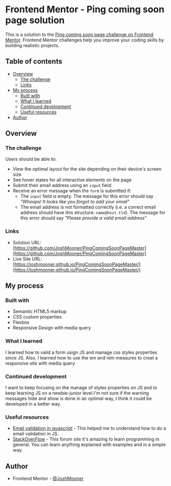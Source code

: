# Frontend Mentor - Ping coming soon page solution

This is a solution to the [Ping coming soon page challenge on Frontend Mentor](https://www.frontendmentor.io/challenges/ping-single-column-coming-soon-page-5cadd051fec04111f7b848da). Frontend Mentor challenges help you improve your coding skills by building realistic projects. 

## Table of contents

- [Overview](#overview)
  - [The challenge](#the-challenge)
  - [Links](#links)
- [My process](#my-process)
  - [Built with](#built-with)
  - [What I learned](#what-i-learned)
  - [Continued development](#continued-development)
  - [Useful resources](#useful-resources)
- [Author](#author)

## Overview

### The challenge

Users should be able to:

- View the optimal layout for the site depending on their device's screen size
- See hover states for all interactive elements on the page
- Submit their email address using an `input` field
- Receive an error message when the `form` is submitted if:
	- The `input` field is empty. The message for this error should say *"Whoops! It looks like you forgot to add your email"*
	- The email address is not formatted correctly (i.e. a correct email address should have this structure: `name@host.tld`). The message for this error should say *"Please provide a valid email address"*


### Links

- Solution URL: [https://github.com/JoshMooner/PingComingSoonPageMaster](https://github.com/JoshMooner/PingComingSoonPageMaster)
- Live Site URL: [https://joshmooner.github.io/PingComingSoonPageMaster/](https://joshmooner.github.io/PingComingSoonPageMaster/)

## My process

### Built with

- Semantic HTML5 markup
- CSS custom properties
- Flexbox
- Responsive Design with media query


### What I learned

I learned how to valid a form usign JS and manage css styles properties since JS. Also, I learned how to use the em and rem measures to creat a responsive site with media query

### Continued development

I want to keep focusing on the manage of styles properties on JS and to keep learning JS on a newbie-junior level.I'm not sure if the warning messages hide and show is done in an optimal way, I think it could be developed in a better way.

### Useful resources

- [Email validation in javascript](https://www.simplilearn.com/tutorials/javascript-tutorial/email-validation-in-javascript) - This helped me to understand how to do a email validation in JS.
- [StackOverFlow](https://stackoverflow.com/) - This forum site it's amazing to learn programming in general. You can learn anything explained with examples and in a simple way.


## Author

- Frontend Mentor - [@JoshMooner](https://www.frontendmentor.io/profile/JoshMooner)
